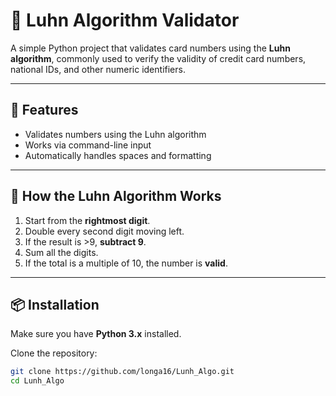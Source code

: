 # 🔢 Luhn Algorithm Validator

A simple Python project that validates card numbers using the **Luhn algorithm**, commonly used to verify the validity of credit card numbers, national IDs, and other numeric identifiers.

---

## 🚀 Features

-  Validates numbers using the Luhn algorithm
-  Works via command-line input
-  Automatically handles spaces and formatting

---

## 🧠 How the Luhn Algorithm Works

1. Start from the **rightmost digit**.
2. Double every second digit moving left.
3. If the result is >9, **subtract 9**.
4. Sum all the digits.
5. If the total is a multiple of 10, the number is **valid**.

---

## 📦 Installation

Make sure you have **Python 3.x** installed.

Clone the repository:

```bash
git clone https://github.com/longa16/Lunh_Algo.git
cd Lunh_Algo
